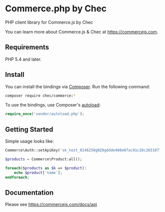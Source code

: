 # Commerce.php by Chec

PHP client library for Commerce.js by Chec

You can learn more about Commerce.js & Chec at https://commercejs.com.

## Requirements
PHP 5.4 and later.

## Install

You can install the bindings via [Composer](http://getcomposer.org/). Run the following command:

```bash
composer require chec/commerce:*
```

To use the bindings, use Composer's [autoload](https://getcomposer.org/doc/00-intro.md#autoloading):

```php
require_once('vendor/autoload.php');
```



## Getting Started

Simple usage looks like:

```php
Commerce\Auth::setApiKey('sk_test_8146250gNZ8gddde480e07ac91c10c2651077176aed27');

$products = Commerce\Product:all();

foreach($products as $k => $product):
	echo $product['name'];
endforeach;
```

## Documentation

Please see https://commercejs.com/docs/api 
